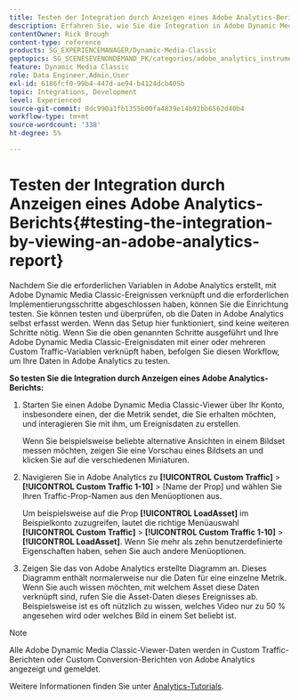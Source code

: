 ```yaml
---
title: Testen der Integration durch Anzeigen eines Adobe Analytics-Berichts
description: Erfahren Sie, wie Sie die Integration in Adobe Dynamic Media Classic testen können, indem Sie sich einen Adobe Analytics-Bericht ansehen.
contentOwner: Rick Brough
content-type: reference
products: SG_EXPERIENCEMANAGER/Dynamic-Media-Classic
geptopics: SG_SCENESEVENONDEMAND_PK/categories/adobe_analytics_instrumentation_kit
feature: Dynamic Media Classic
role: Data Engineer,Admin,User
exl-id: 6186fcf0-99b4-447d-ae94-b4124dcb405b
topic: Integrations, Development
level: Experienced
source-git-commit: 8dc990a1fb1355b00fa4839e14b92bb6562d40b4
workflow-type: tm+mt
source-wordcount: '338'
ht-degree: 5%

---
```


# Testen der Integration durch Anzeigen eines Adobe Analytics-Berichts{#testing-the-integration-by-viewing-an-adobe-analytics-report}

Nachdem Sie die erforderlichen Variablen in Adobe Analytics erstellt, mit Adobe Dynamic Media Classic-Ereignissen verknüpft und die erforderlichen Implementierungsschritte abgeschlossen haben, können Sie die Einrichtung testen. Sie können testen und überprüfen, ob die Daten in Adobe Analytics selbst erfasst werden. Wenn das Setup hier funktioniert, sind keine weiteren Schritte nötig. Wenn Sie die oben genannten Schritte ausgeführt und Ihre Adobe Dynamic Media Classic-Ereignisdaten mit einer oder mehreren Custom Traffic-Variablen verknüpft haben, befolgen Sie diesen Workflow, um Ihre Daten in Adobe Analytics zu testen.

**So testen Sie die Integration durch Anzeigen eines Adobe Analytics-Berichts:**

1. Starten Sie einen Adobe Dynamic Media Classic-Viewer über Ihr Konto, insbesondere einen, der die Metrik sendet, die Sie erhalten möchten, und interagieren Sie mit ihm, um Ereignisdaten zu erstellen.

   Wenn Sie beispielsweise beliebte alternative Ansichten in einem Bildset messen möchten, zeigen Sie eine Vorschau eines Bildsets an und klicken Sie auf die verschiedenen Miniaturen.

1. Navigieren Sie in Adobe Analytics zu **[!UICONTROL Custom Traffic]** > **[!UICONTROL Custom Traffic 1-10]** > [Name der Prop] und wählen Sie Ihren Traffic-Prop-Namen aus den Menüoptionen aus.

   Um beispielsweise auf die Prop **[!UICONTROL LoadAsset]** im Beispielkonto zuzugreifen, lautet die richtige Menüauswahl **[!UICONTROL Custom Traffic]** > **[!UICONTROL Custom Traffic 1-10]** > **[!UICONTROL LoadAsset]**. Wenn Sie mehr als zehn benutzerdefinierte Eigenschaften haben, sehen Sie auch andere Menüoptionen.

1. Zeigen Sie das von Adobe Analytics erstellte Diagramm an. Dieses Diagramm enthält normalerweise nur die Daten für eine einzelne Metrik. Wenn Sie auch wissen möchten, mit welchem Asset diese Daten verknüpft sind, rufen Sie die Asset-Daten dieses Ereignisses ab. Beispielsweise ist es oft nützlich zu wissen, welches Video nur zu 50 % angesehen wird oder welches Bild in einem Set beliebt ist.

>[!NOTE]
>
>Alle Adobe Dynamic Media Classic-Viewer-Daten werden in Custom Traffic-Berichten oder Custom Conversion-Berichten von Adobe Analytics angezeigt und gemeldet.

Weitere Informationen finden Sie unter [Analytics-Tutorials](https://experienceleague.adobe.com/de/docs/analytics-learn/tutorials/overview).